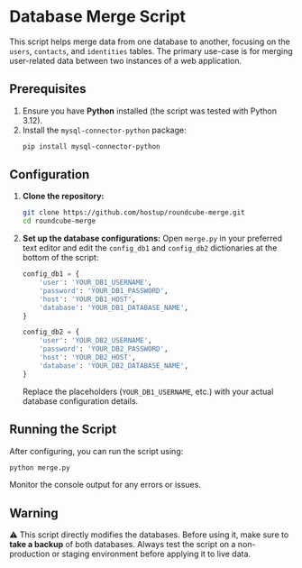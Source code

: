 # Database Merge Script

This script helps merge data from one database to another, focusing on the `users`, `contacts`, and `identities` tables. The primary use-case is for merging user-related data between two instances of a web application.

## Prerequisites

1. Ensure you have **Python** installed (the script was tested with Python 3.12).
2. Install the `mysql-connector-python` package:
   ```bash
   pip install mysql-connector-python
   ```

## Configuration

1. **Clone the repository:**
   ```bash
   git clone https://github.com/hostup/roundcube-merge.git
   cd roundcube-merge
   ```

2. **Set up the database configurations:** Open `merge.py` in your preferred text editor and edit the `config_db1` and `config_db2` dictionaries at the bottom of the script:

   ```python
   config_db1 = {
       'user': 'YOUR_DB1_USERNAME',
       'password': 'YOUR_DB1_PASSWORD',
       'host': 'YOUR_DB1_HOST',
       'database': 'YOUR_DB1_DATABASE_NAME',
   }

   config_db2 = {
       'user': 'YOUR_DB2_USERNAME',
       'password': 'YOUR_DB2_PASSWORD',
       'host': 'YOUR_DB2_HOST',
       'database': 'YOUR_DB2_DATABASE_NAME',
   }
   ```

   Replace the placeholders (`YOUR_DB1_USERNAME`, etc.) with your actual database configuration details.

## Running the Script

After configuring, you can run the script using:

```bash
python merge.py
```

Monitor the console output for any errors or issues.

## Warning

:warning: This script directly modifies the databases. Before using it, make sure to **take a backup** of both databases. Always test the script on a non-production or staging environment before applying it to live data.
